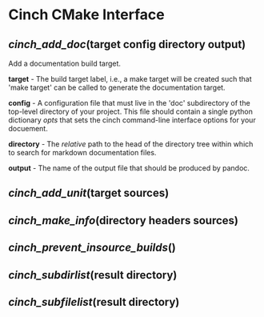 <!-- CINCHDOC DOCUMENT(User Guide) CHAPTER(Interface) -->

# Cinch CMake Interface

## *cinch\_add\_doc*(target config directory output)

Add a documentation build target.

**target** - The build target label, i.e., a make target will be created
such that 'make target' can be called to generate the documentation target.

**config** - A configuration file that must live in the 'doc' subdirectory
of the top-level directory of your project.  This file should contain a
single python dictionary *opts* that sets the cinch command-line
interface options for your docuement.

**directory** - The *relative* path to the head of the
directory tree within which to search for markdown documentation files.

**output** - The name of the output file that should be produced by pandoc.

## *cinch\_add\_unit*(target sources)

## *cinch\_make\_info*(directory headers sources)

## *cinch\_prevent\_insource\_builds*()

## *cinch\_subdirlist*(result directory)

## *cinch\_subfilelist*(result directory)
